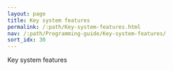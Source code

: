 ```yaml
---
layout: page
title: Key system features
permalink: /:path/Key-system-features.html
nav: /:path/Programming-guide/Key-system-features/
sort_idx: 30
---
```


Key system features